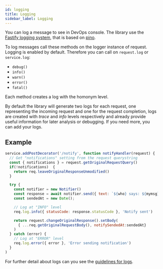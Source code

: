 ```yaml
---
id: logging
title: Logging
sidebar_label: Logging
---
```




You can log a message to see in DevOps console. The library use the [Fastify logging system](https://www.fastify.io/docs/v2.0.x/Logging/), that is based on [pino](https://github.com/pinojs/pino).

To log messages call these methods on the logger instance of request. Logging is enabled by default. Therefore you can call on `request.log` or `service.log`:

* `debug()`
* `info()`
* `warn()`
* `error()`
* `fatal()`

Each method creates a log with the homonym level.

By default the library will generate two logs for each request, one representing the incoming request and one for the request completion, logs are created with *trace* and *info* levels respectively and already provide useful information for later analysis or debugging. If you need more, you can add your logs.

## Example

```js
service.addPostDecorator('/notify', function notifyHandler(request) {
  // Get "notifications" setting from the request querystring
  const { notifications } = request.getOriginalRequestQuery()
  if(!notifications)  {
    return req.leaveOriginalResponseUnmodified()
  }

  try {
    const notifier = new Notifier()
    const response = await notifier.send({ text: `${who} says: ${mymsg}`})
    const sendedAt = new Date();

    // Log at "INFO" level
    req.log.info({ statusCode: response.statusCode }, 'Notify sent')

    return request.changeOriginalResponse().setBody(
      { ...req.getOriginalRequestBody(), notifySendedAt:sendedAt}
    )
  } catch (error) {
    // Log at "ERROR" level
    req.log.error({ error }, 'Error sending notification')
  }
) 
```

For further detail about logs can you see the [guidelines for logs](/development_suite/monitoring/resources/pods.md#pod-logs).
